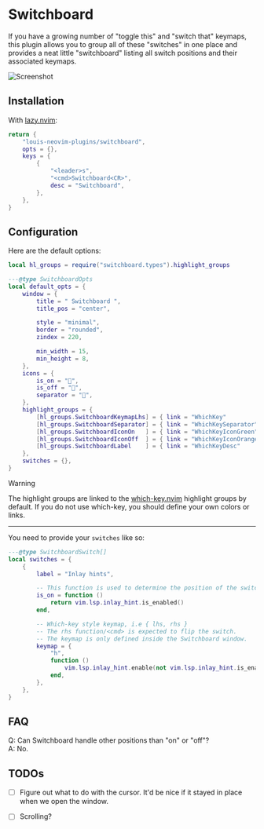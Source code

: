 # Switchboard

If you have a growing number of "toggle this" and "switch that" keymaps, this
plugin allows you to group all of these "switches" in one place and provides a
neat little "switchboard" listing all switch positions and their associated
keymaps.

![Screenshot](https://github.com/user-attachments/assets/ba05592e-7285-4e06-ae93-04d9652960f1)


## Installation

With [lazy.nvim](https://github.com/folke/lazy.nvim):
```lua
return {
    "louis-neovim-plugins/switchboard",
    opts = {},
    keys = {
        {
            "<leader>s",
            "<cmd>Switchboard<CR>",
            desc = "Switchboard",
        },
    },
}
```


## Configuration

Here are the default options:
```lua
local hl_groups = require("switchboard.types").highlight_groups

---@type SwitchboardOpts
local default_opts = {
    window = {
        title = " Switchboard ",
        title_pos = "center",

        style = "minimal",
        border = "rounded",
        zindex = 220,

        min_width = 15,
        min_height = 8,
    },
    icons = {
        is_on = "󰔡",
        is_off = "",
        separator = "",
    },
    highlight_groups = {
        [hl_groups.SwitchboardKeymapLhs] = { link = "WhichKey"           },
        [hl_groups.SwitchboardSeparator] = { link = "WhichKeySeparator"  },
        [hl_groups.SwitchboardIconOn   ] = { link = "WhichKeyIconGreen"  },
        [hl_groups.SwitchboardIconOff  ] = { link = "WhichKeyIconOrange" },
        [hl_groups.SwitchboardLabel    ] = { link = "WhichKeyDesc"       },
    },
    switches = {},
}
```

> [!WARNING]
> The highlight groups are linked to the [which-key.nvim](https://github.com/folke/which-key.nvim)
> highlight groups by default. If you do not use which-key, you should define
> your own colors or links.

---

You need to provide your `switches` like so:
```lua
---@type SwitchboardSwitch[]
local switches = {
    {
        label = "Inlay hints",

        -- This function is used to determine the position of the switch.
        is_on = function ()
            return vim.lsp.inlay_hint.is_enabled()
        end,

        -- Which-key style keymap, i.e { lhs, rhs }
        -- The rhs function/<cmd> is expected to flip the switch.
        -- The keymap is only defined inside the Switchboard window.
        keymap = {
            "h",
            function ()
                vim.lsp.inlay_hint.enable(not vim.lsp.inlay_hint.is_enabled())
            end,
        },
    },
}
```


## FAQ

Q: Can Switchboard handle other positions than "on" or "off"?  
A: No.


## TODOs

- [ ] Figure out what to do with the cursor. It'd be nice if it stayed in place
      when we open the window.
- [ ] Scrolling?

